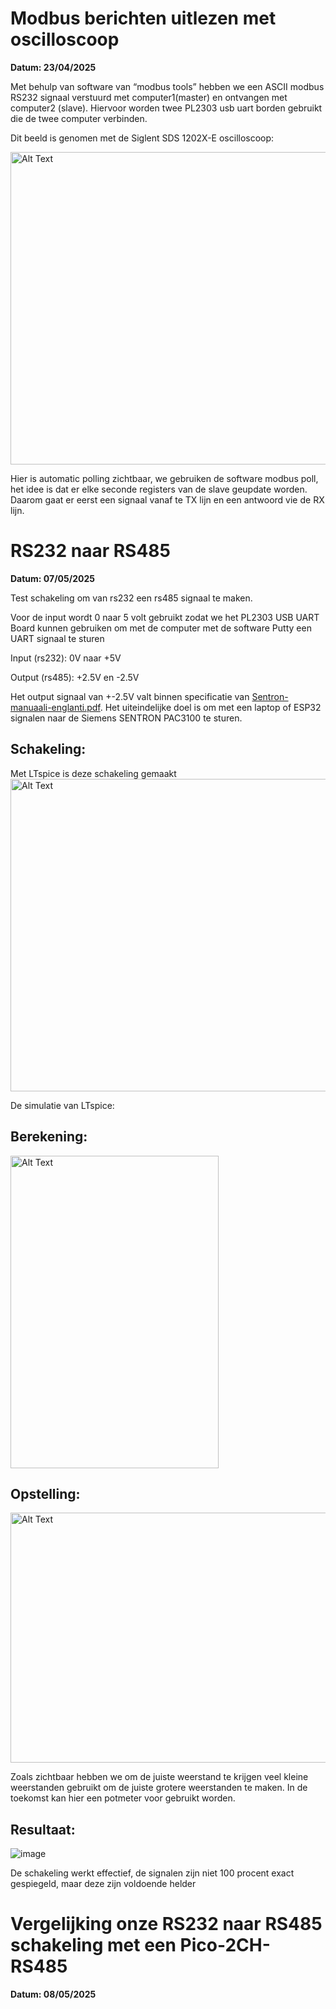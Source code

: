 # Modbus berichten uitlezen met oscilloscoop

**Datum: 23/04/2025**

Met behulp van software van “modbus tools” hebben we een ASCII modbus RS232 signaal verstuurd met computer1(master) en ontvangen met computer2 (slave). Hiervoor worden twee PL2303 usb uart borden gebruikt die de twee computer verbinden.

Dit beeld is genomen met de Siglent SDS 1202X-E oscilloscoop:

<img src="https://github.com/user-attachments/assets/45bd326b-ee0c-4ab3-b436-e611f03695e5" alt="Alt Text" width="800" height="500">

Hier is automatic polling zichtbaar, we gebruiken de software modbus poll, het idee is dat er elke seconde registers van de slave geupdate worden. Daarom gaat er eerst een signaal vanaf te TX lijn en een antwoord vie de RX lijn.


# RS232 naar RS485

**Datum: 07/05/2025**

Test schakeling om van rs232 een rs485 signaal te maken.

Voor de input wordt 0 naar 5 volt gebruikt zodat we het PL2303 USB UART Board kunnen gebruiken om met de computer met de software Putty een UART signaal te sturen

Input (rs232): 0V naar +5V

Output (rs485): +2.5V en -2.5V

Het output signaal van +-2.5V valt binnen specificatie van [Sentron-manuaali-englanti.pdf](https://github.com/user-attachments/files/20099430/Sentron-manuaali-englanti.pdf). Het uiteindelijke doel is om met een laptop of ESP32 signalen naar de Siemens SENTRON PAC3100 te sturen.


## Schakeling:

Met LTspice is deze schakeling gemaakt
<img src="https://github.com/user-attachments/assets/996f4bac-37c8-4de5-88f3-099f454fcc90" alt="Alt Text" width="800" height="500">

De simulatie van LTspice:


## Berekening:

<img src="https://github.com/user-attachments/assets/0ed6c466-29dc-419e-89e1-f9875c57d170" alt="Alt Text" width="333" height="500">

## Opstelling:

<img src="https://github.com/user-attachments/assets/813e3f6f-0efc-4f96-ab2c-16a1fa56aeb1" alt="Alt Text" width="600" height="400">

Zoals zichtbaar hebben we om de juiste weerstand te krijgen veel kleine weerstanden gebruikt om de juiste grotere weerstanden te maken. In de toekomst kan hier een potmeter voor gebruikt worden. 

## Resultaat:
![image](https://github.com/user-attachments/assets/14d0f0a6-c88a-45c6-8914-9b8ca9835402)

De schakeling werkt effectief, de signalen zijn niet 100 procent exact gespiegeld, maar deze zijn voldoende helder 


# Vergelijking onze RS232 naar RS485 schakeling met een Pico-2CH-RS485

**Datum: 08/05/2025**



